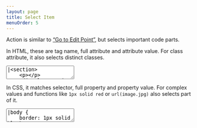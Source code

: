 ```yaml
---
layout: page
title: Select Item
menuOrder: 5
---
```

Action is similar to [“Go to Edit Point”](/actions/go-to-edit-point/), but selects important code parts.

In HTML, these are tag name, full attribute and attribute value. For class attribute, it also selects distinct classes.

<textarea class="movie-def">
|&lt;section&gt;
	&lt;p&gt;&lt;/p&gt;
	&lt;div class="main footer"&gt;&lt;/div&gt;
&lt;/section&gt;
~~~
run: {command: 'emmet.select_next_item', times: 7} ::: “Select Next Item” (Cmd-.)
wait: 1000
run: {command: 'emmet.select_previous_item', times: 6} ::: “Select Previous Item” (Cmd-,)
</textarea>

In CSS, it matches selector, full property and property value. For complex values and functions like `1px solid red` or `url(image.jpg)` also selects part of it.

<textarea class="movie-def">
|body {
	border: 1px solid black;
	background: url(image.jpg) #ccc no-repeat;
}
~~~
run: {command: 'emmet.select_next_item', times: 12} ::: “Select Next Item” (Cmd-.)
wait: 1000
run: {command: 'emmet.select_previous_item', times: 11} ::: “Select Previous Item” (Cmd-,)
~~~
mode: text/css
</textarea>